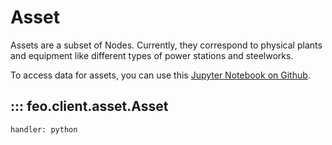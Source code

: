 # Asset

Assets are a subset of Nodes. Currently, they correspond to physical plants and equipment like different types of power stations and steelworks.

To access data for assets, you can use this [Jupyter Notebook on Github](https://github.com/transition-zero/feo-client-examples/blob/main/feo-client-examples/1_assets.ipynb). 

## ::: feo.client.asset.Asset
    handler: python

